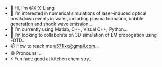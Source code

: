 - 👋 Hi, I’m @X-X-Liang
- 👀 I’m interested in numerical simulations of laser-induced optical breakdown events in water, including plasma formation, bubble generation and shock wave emission...
- 🌱 I’m currently using Matlab, C++, Visual C++, Python...
- 💞️ I’m looking to collaborate on 3D simulation of EM propogation using FDTD...
- 📫 How to reach me u571lxx@gmail.com...
- 😄 Pronouns: ...
- ⚡ Fun fact: good at kitchen chemistry...

<!---
X-X-Liang/X-X-Liang is a ✨ special ✨ repository because its `README.md` (this file) appears on your GitHub profile.
You can click the Preview link to take a look at your changes.
--->

